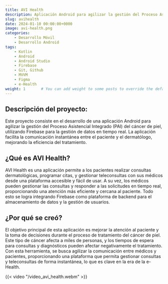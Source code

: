 ```yaml
---
title: AVI Health
description: Aplicación Android para agilizar la gestión del Proceso Asistencial Integrado (PAI) del cáncer de piel.
slug: avihealth
date: 2024-01-10 00:00:00+0000
image: avi-health.png
categories:
    - Desarrollo Móvil
    - Desarrollo Android
tags:
    - Kotlin
    - Android
    - Android Studio
    - Firebase
    - Git, Github
    - MVVM
    - Figma
    - e-Health
weight: 1       # You can add weight to some posts to override the default sorting (date descending)
---
```


## Descripción del proyecto:
Este proyecto consiste en el desarrollo de una aplicación Android para agilizar la gestión del Proceso Asistencial Integrado (PAI) del cáncer de piel, utilizando Firebase para la gestión de datos en tiempo real. La aplicación facilita la comunicación instantánea entre el paciente y el dermatólogo, mejorando la eficiencia del tratamiento.

## ¿Qué es AVI Health?
AVI Health es una aplicación permite a los pacientes realizar consultas dermatológicas, programar citas, y gestionar teleconsultas con sus médicos desde una plataforma accesible y fácil de usar. A su vez, los médicos pueden gestionar las consultas y responder a las solicitudes en tiempo real, proporcionando una atención más eficiente y cercana al paciente. Todo esto se logra integrando Firebase como plataforma de backend para el almacenamiento de datos y la gestión de usuarios.

## ¿Por qué se creó?
El objetivo principal de esta aplicación es mejorar la atención al paciente y la toma de decisiones durante el proceso de tratamiento del cáncer de piel. Este tipo de cáncer afecta a miles de personas, y los tiempos de espera para consultas y diagnósticos pueden afectar negativamente el tratamiento. Con esta herramienta, se busca agilizar la comunicación entre médicos y pacientes, proporcionando una plataforma que permita gestionar consultas y teleconsultas de forma instantánea, lo que es clave en la era de la e-Health.

{{< video "/video_avi_health.webm" >}}
